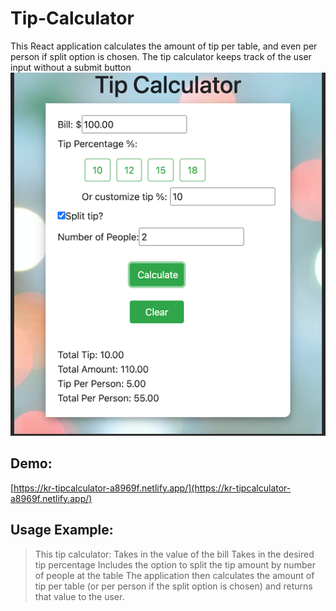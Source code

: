 Tip-Calculator
=================

This React application calculates the amount of tip per table, and even per person if split option is chosen. The tip calculator keeps track of the user input without a submit button
![ScreenShot](src/image/image1.jpg)

Demo:
---------------

[https://kr-tipcalculator-a8969f.netlify.app/](https://kr-tipcalculator-a8969f.netlify.app/)

Usage Example:
---------------

> This tip calculator:
> Takes in the value of the bill
> Takes in the desired tip percentage
> Includes the option to split the tip amount by number of people at the table
> The application then calculates the amount of tip per table (or per person if   the split option is chosen) and returns that value to the user.